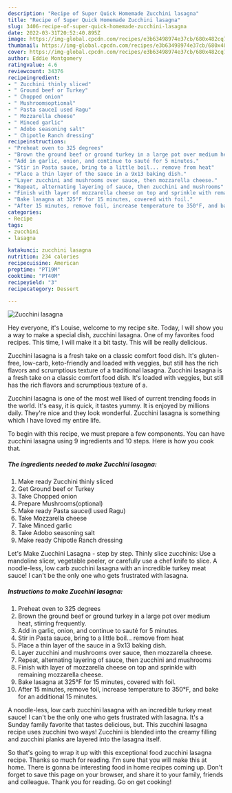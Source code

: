 ```yaml
---
description: "Recipe of Super Quick Homemade Zucchini lasagna"
title: "Recipe of Super Quick Homemade Zucchini lasagna"
slug: 3406-recipe-of-super-quick-homemade-zucchini-lasagna
date: 2022-03-31T20:52:40.895Z
image: https://img-global.cpcdn.com/recipes/e3b63498974e37cb/680x482cq70/zucchini-lasagna-recipe-main-photo.jpg
thumbnail: https://img-global.cpcdn.com/recipes/e3b63498974e37cb/680x482cq70/zucchini-lasagna-recipe-main-photo.jpg
cover: https://img-global.cpcdn.com/recipes/e3b63498974e37cb/680x482cq70/zucchini-lasagna-recipe-main-photo.jpg
author: Eddie Montgomery
ratingvalue: 4.6
reviewcount: 34376
recipeingredient:
- " Zucchini thinly sliced"
- " Ground beef or Turkey"
- " Chopped onion"
- " Mushroomsoptional"
- " Pasta sauceI used Ragu"
- " Mozzarella cheese"
- " Minced garlic"
- " Adobo seasoning salt"
- " Chipotle Ranch dressing"
recipeinstructions:
- "Preheat oven to 325 degrees"
- "Brown the ground beef or ground turkey in a large pot over medium heat, stirring frequently."
- "Add in garlic, onion, and continue to sauté for 5 minutes."
- "Stir in Pasta sauce, bring to a little boil... remove from heat"
- "Place a thin layer of the sauce in a 9x13 baking dish."
- "Layer zucchini and mushrooms over sauce, then mozzarella cheese."
- "Repeat, alternating layering of sauce, then zucchini and mushrooms"
- "Finish with layer of mozzarella cheese on top and sprinkle with remaining mozzarella cheese."
- "Bake lasagna at 325°F for 15 minutes, covered with foil."
- "After 15 minutes, remove foil, increase temperature to 350°F, and bake for an additional 15 minutes."
categories:
- Recipe
tags:
- zucchini
- lasagna

katakunci: zucchini lasagna 
nutrition: 234 calories
recipecuisine: American
preptime: "PT19M"
cooktime: "PT40M"
recipeyield: "3"
recipecategory: Dessert

---
```



![Zucchini lasagna](https://img-global.cpcdn.com/recipes/e3b63498974e37cb/680x482cq70/zucchini-lasagna-recipe-main-photo.jpg)

Hey everyone, it's Louise, welcome to my recipe site. Today, I will show you a way to make a special dish, zucchini lasagna. One of my favorites food recipes. This time, I will make it a bit tasty. This will be really delicious.

Zucchini lasagna is a fresh take on a classic comfort food dish. It&#39;s gluten-free, low-carb, keto-friendly and loaded with veggies, but still has the rich flavors and scrumptious texture of a traditional lasagna. Zucchini lasagna is a fresh take on a classic comfort food dish. It&#39;s loaded with veggies, but still has the rich flavors and scrumptious texture of a.

Zucchini lasagna is one of the most well liked of current trending foods in the world. It's easy, it is quick, it tastes yummy. It is enjoyed by millions daily. They're nice and they look wonderful. Zucchini lasagna is something which I have loved my entire life.


To begin with this recipe, we must prepare a few components. You can have zucchini lasagna using 9 ingredients and 10 steps. Here is how you cook that.

<!--inarticleads1-->

##### The ingredients needed to make Zucchini lasagna:

1. Make ready  Zucchini thinly sliced
1. Get  Ground beef or Turkey
1. Take  Chopped onion
1. Prepare  Mushrooms(optional)
1. Make ready  Pasta sauce(I used Ragu)
1. Take  Mozzarella cheese
1. Take  Minced garlic
1. Take  Adobo seasoning salt
1. Make ready  Chipotle Ranch dressing


Let&#39;s Make Zucchini Lasagna - step by step. Thinly slice zucchinis: Use a mandoline slicer, vegetable peeler, or carefully use a chef knife to slice. A noodle-less, low carb zucchini lasagna with an incredible turkey meat sauce! I can&#39;t be the only one who gets frustrated with lasagna. 

<!--inarticleads2-->

##### Instructions to make Zucchini lasagna:

1. Preheat oven to 325 degrees
1. Brown the ground beef or ground turkey in a large pot over medium heat, stirring frequently.
1. Add in garlic, onion, and continue to sauté for 5 minutes.
1. Stir in Pasta sauce, bring to a little boil... remove from heat
1. Place a thin layer of the sauce in a 9x13 baking dish.
1. Layer zucchini and mushrooms over sauce, then mozzarella cheese.
1. Repeat, alternating layering of sauce, then zucchini and mushrooms
1. Finish with layer of mozzarella cheese on top and sprinkle with remaining mozzarella cheese.
1. Bake lasagna at 325°F for 15 minutes, covered with foil.
1. After 15 minutes, remove foil, increase temperature to 350°F, and bake for an additional 15 minutes.


A noodle-less, low carb zucchini lasagna with an incredible turkey meat sauce! I can&#39;t be the only one who gets frustrated with lasagna. It&#39;s a Sunday family favorite that tastes delicious, but. This zucchini lasagna recipe uses zucchini two ways! Zucchini is blended into the creamy filling and zucchini planks are layered into the lasagna itself. 

So that's going to wrap it up with this exceptional food zucchini lasagna recipe. Thanks so much for reading. I'm sure that you will make this at home. There is gonna be interesting food in home recipes coming up. Don't forget to save this page on your browser, and share it to your family, friends and colleague. Thank you for reading. Go on get cooking!
